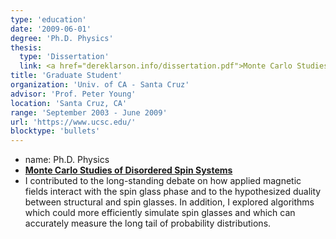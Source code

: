 ```yaml
---
type: 'education'
date: '2009-06-01'
degree: 'Ph.D. Physics'
thesis:
  type: 'Dissertation'
  link: <a href="dereklarson.info/dissertation.pdf">Monte Carlo Studies of Disordered Spin Systems</a>
title: 'Graduate Student'
organization: 'Univ. of CA - Santa Cruz'
advisor: 'Prof. Peter Young'
location: 'Santa Cruz, CA'
range: 'September 2003 - June 2009'
url: 'https://www.ucsc.edu/'
blocktype: 'bullets'
---
```


- name: Ph.D. Physics
- <a href="/dissertation.pdf" target="_blank" rel="noreferrer"><b>Monte Carlo Studies of Disordered Spin Systems</b></a>
- I contributed to the long-standing debate on how applied magnetic fields interact with the spin glass phase and to the hypothesized duality between structural and spin glasses. In addition, I explored algorithms which could more efficiently simulate spin glasses and which can accurately measure the long tail of probability distributions.
